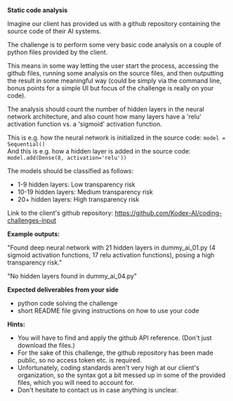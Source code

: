 **Static code analysis**

Imagine our client has provided us with a github repository containing the source code of their AI systems.

The challenge is to perform some very basic code analysis on a couple of python files provided by the client.

This means in some way letting the user start the process, accessing the github files, running some analysis on the source files, and then outputting the result in some meaningful way (could be simply via the command line, bonus points for a simple UI but focus of the challenge is really on your code).

The analysis should count the number of hidden layers in the neural network architecture, and also count how many layers have a 'relu' activation function vs. a 'sigmoid' activation function.

This is e.g. how the neural network is initialized in the source code: `model = Sequential()`  
And this is e.g. how a hidden layer is added in the source code: `model.add(Dense(8, activation='relu'))`

The models should be classified as follows:
* 1-9 hidden layers: Low transparency risk
* 10-19 hidden layers: Medium transparency risk
* 20+ hidden layers: High transparency risk

Link to the client's github repository: https://github.com/Kodex-AI/coding-challenges-input


**Example outputs:**

"Found deep neural network with 21 hidden layers in dummy_ai_01.py (4 sigmoid activation functions, 17 relu activation functions), posing a high transparency risk."

"No hidden layers found in dummy_ai_04.py"

**Expected deliverables from your side**
* python code solving the challenge
* short README file giving instructions on how to use your code

**Hints:**
* You will have to find and apply the github API reference. (Don't just download the files.)
* For the sake of this challenge, the github repository has been made public, so no access token etc. is required.
* Unfortunately, coding standards aren't very high at our client's organization, so the syntax got a bit messed up in some of the provided files, which you will need to account for.
* Don't hesitate to contact us in case anything is unclear.